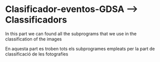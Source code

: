 Clasificador-eventos-GDSA --> Classificadors
=========================================
In this part we can found all the subprograms that we use in the classification of the images

En aquesta part es troben tots els subprogrames empleats per la part de classificació de les fotografíes

